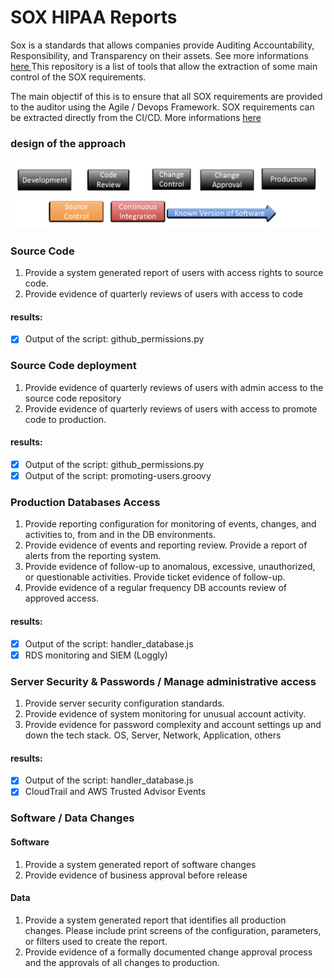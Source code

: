 # SOX HIPAA Reports

Sox is a standards that allows companies provide Auditing Accountability, Responsibility, and Transparency on their assets. See more informations [ here ](https://en.wikipedia.org/wiki/Sarbanes%E2%80%93Oxley_Act)
This repository is a list of tools that allow the extraction of some main control of the SOX requirements.

The main objectif of this is to ensure that all SOX requirements are provided to the auditor using the Agile / Devops Framework. SOX requirements can be extracted directly from the CI/CD.
More informations [ here ](https://insights.sei.cmu.edu/devops/2015/09/-a-devops-a-day-keeps-the-auditors-away-and-helps-organizations-stay-in-compliance-with-federal-regu.html)

### design of the approach

![ SOX CI/CD ](https://github.com/fsclyde/sox-hipaa-devops/blob/master/images/sox_ci-cd.png "SOX")

### Source Code

1. Provide a system generated report of users with access rights to source code.
2. Provide evidence of quarterly reviews of users with access to code

#### results:

* [x] Output of the script: github_permissions.py

### Source Code deployment

1. Provide evidence of quarterly reviews of users with admin access to the source code repository
2. Provide evidence of quarterly reviews of users with access to promote code to production.

#### results:

* [x] Output of the script: github_permissions.py
* [x] Output of the script: promoting-users.groovy

### Production Databases Access

1. Provide reporting configuration for monitoring of events, changes, and activities to, from and in the DB environments.
2. Provide evidence of events and reporting review. Provide a report of alerts from the reporting system.
3. Provide evidence of follow-up to anomalous, excessive, unauthorized, or questionable activities. Provide ticket evidence of follow-up.
4. Provide evidence of a regular frequency DB accounts review of approved access.


#### results:

* [x] Output of the script: handler_database.js
* [x] RDS monitoring and SIEM (Loggly)

### Server Security & Passwords / Manage administrative access

1. Provide server security configuration standards.
2. Provide evidence of system monitoring for unusual account activity.
3. Provide evidence for password complexity and account settings up and down the tech stack. OS, Server, Network, Application, others

#### results:

* [x] Output of the script: handler_database.js
* [x] CloudTrail and AWS Trusted Advisor Events

###  Software / Data Changes

#### Software

1. Provide a system generated report of software changes
2. Provide evidence of business approval before release

#### Data


1. Provide a system generated report that identifies all production changes. Please include print screens of the configuration, parameters, or filters used to create the report.
2. Provide evidence of a formally documented change approval process and the approvals of all changes to production.

